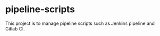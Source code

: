 # pipeline-scripts

This project is to manage pipeline scripts such as Jenkins pipeline and Gitlab CI.


